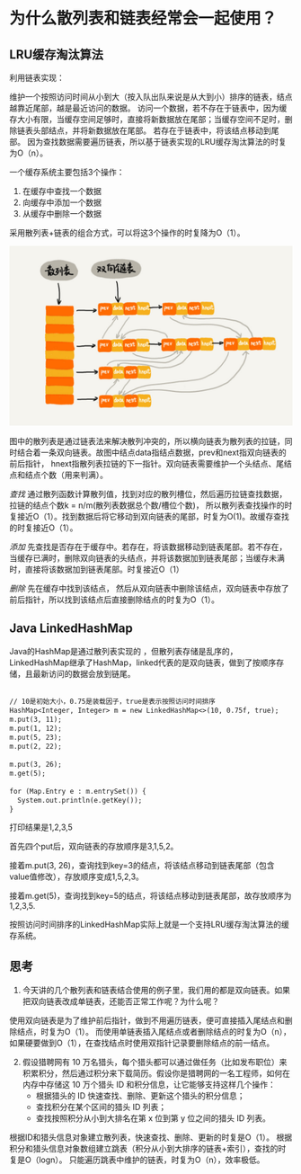 # 为什么散列表和链表经常会一起使用？

## LRU缓存淘汰算法

利用链表实现：

维护一个按照访问时间从小到大（按入队出队来说是从大到小）排序的链表，结点越靠近尾部，越是最近访问的数据。
访问一个数据，若不存在于链表中，因为缓存大小有限，当缓存空间足够时，直接将新数据放在尾部；当缓存空间不足时，删除链表头部结点，并将新数据放在尾部。
若存在于链表中，将该结点移动到尾部。
因为查找数据需要遍历链表，所以基于链表实现的LRU缓存淘汰算法的时复为O（n）。

一个缓存系统主要包括3个操作：
1. 在缓存中查找一个数据
2. 向缓存中添加一个数据
3. 从缓存中删除一个数据

采用散列表+链表的组合方式，可以将这3个操作的时复降为O（1）。

![Alt](../img/LRU_hashtable_linkedlist.jpg)

图中的散列表是通过链表法来解决散列冲突的，所以横向链表为散列表的拉链，同时结合着一条双向链表。故图中结点data指结点数据，prev和next指双向链表的前后指针， hnext指散列表拉链的下一指针。双向链表需要维护一个头结点、尾结点和结点个数（用来判满）。

*查找* 通过散列函数计算散列值，找到对应的散列槽位，然后遍历拉链查找数据，拉链的结点个数k = n/m(散列表数据总个数/槽位个数)， 所以散列表查找操作的时复接近O（1）。找到数据后将它移动到双向链表的尾部，时复为O(1)。故缓存查找的时复接近O（1）。

*添加* 先查找是否存在于缓存中。若存在，将该数据移动到链表尾部。若不存在，当缓存已满时，删除双向链表的头结点，并将该数据加到链表尾部；当缓存未满时，直接将该数据加到链表尾部。时复接近O（1）

*删除* 先在缓存中找到该结点， 然后从双向链表中删除该结点，双向链表中存放了前后指针，所以找到该结点后直接删除结点的时复为O（1）。


## Java LinkedHashMap

Java的HashMap是通过散列表实现的 ，但散列表存储是乱序的， LinkedHashMap继承了HashMap，linked代表的是双向链表，做到了按顺序存储，且最新访问的数据会放到链尾。

```

// 10是初始大小，0.75是装载因子，true是表示按照访问时间排序
HashMap<Integer, Integer> m = new LinkedHashMap<>(10, 0.75f, true);
m.put(3, 11);
m.put(1, 12);
m.put(5, 23);
m.put(2, 22);

m.put(3, 26);
m.get(5);

for (Map.Entry e : m.entrySet()) {
  System.out.println(e.getKey());
}

```

打印结果是1,2,3,5

首先四个put后，双向链表的存放顺序是3,1,5,2。

接着m.put(3, 26)，查询找到key=3的结点，将该结点移动到链表尾部（包含value值修改），存放顺序变成1,5,2,3。

接着m.get(5)，查询找到key=5的结点，将该结点移动到链表尾部，故存放顺序为1,2,3,5.

按照访问时间排序的LinkedHashMap实际上就是一个支持LRU缓存淘汰算法的缓存系统。


## 思考
1. 今天讲的几个散列表和链表结合使用的例子里，我们用的都是双向链表。如果把双向链表改成单链表，还能否正常工作呢？为什么呢？

使用双向链表是为了维护前后指针，做到不用遍历链表，便可直接插入尾结点和删除结点，时复为O（1）。 而使用单链表插入尾结点或者删除结点的时复为O（n），如果硬要做到O（1），在查找结点时使用双指针记录要删除结点的前一结点。

2. 假设猎聘网有 10 万名猎头，每个猎头都可以通过做任务（比如发布职位）来积累积分，然后通过积分来下载简历。假设你是猎聘网的一名工程师，如何在内存中存储这 10 万个猎头 ID 和积分信息，让它能够支持这样几个操作：
    - 根据猎头的 ID 快速查找、删除、更新这个猎头的积分信息；
    - 查找积分在某个区间的猎头 ID 列表；
    - 查找按照积分从小到大排名在第 x 位到第 y 位之间的猎头 ID 列表。

根据ID和猎头信息对象建立散列表，快速查找、删除、更新的时复是O（1）。
根据积分和猎头信息对象数组建立跳表（积分从小到大排序的链表+索引），查找的时复是O（logn）。
只能遍历跳表中维护的链表，时复为O（n），效率极低。
